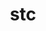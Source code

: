---
title: "stc"
layout: cache
categories: [package, develop-2023-05-14]
meta: {"versions": ["0.9.0"], "compilers": ["gcc@=11.1.0", "oneapi@=2023.0.0"], "oss": ["ubuntu20.04"], "platforms": ["linux"], "targets": ["ppc64le", "x86_64", "x86_64_v3"], "stacks": ["e4s", "e4s-oneapi", "e4s-power", "root"], "num_specs": 5, "num_specs_by_stack": {"root": 5, "e4s": 2, "e4s-power": 2, "e4s-oneapi": 1}}
spec_details: [{"hash": "lkobmpgh3helwxzeh4cemqn7fr4r4ju2", "compiler": "gcc@=11.1.0", "versions": ["0.9.0"], "os": "ubuntu20.04", "platform": "linux", "target": "x86_64_v3", "variants": ["build_system=autotools"], "stacks": ["root", "e4s"], "size": "-", "tarball": "https://binaries.spack.io/develop-2023-05-14/build_cache/linux-ubuntu20.04-x86_64_v3/gcc-11.1.0/stc-0.9.0/linux-ubuntu20.04-x86_64_v3-gcc-11.1.0-stc-0.9.0-lkobmpgh3helwxzeh4cemqn7fr4r4ju2.spack"}, {"hash": "xuqcgiw3gl2putd6sljqnlld2jht3as7", "compiler": "gcc@=11.1.0", "versions": ["0.9.0"], "os": "ubuntu20.04", "platform": "linux", "target": "ppc64le", "variants": ["build_system=autotools"], "stacks": ["e4s-power", "root"], "size": "-", "tarball": "https://binaries.spack.io/develop-2023-05-14/build_cache/linux-ubuntu20.04-ppc64le/gcc-11.1.0/stc-0.9.0/linux-ubuntu20.04-ppc64le-gcc-11.1.0-stc-0.9.0-xuqcgiw3gl2putd6sljqnlld2jht3as7.spack"}, {"hash": "rg62z3f67iun4sk7j7ghdhuyzwfgqlyg", "compiler": "gcc@=11.1.0", "versions": ["0.9.0"], "os": "ubuntu20.04", "platform": "linux", "target": "ppc64le", "variants": ["build_system=autotools"], "stacks": ["e4s-power", "root"], "size": "-", "tarball": "https://binaries.spack.io/develop-2023-05-14/build_cache/linux-ubuntu20.04-ppc64le/gcc-11.1.0/stc-0.9.0/linux-ubuntu20.04-ppc64le-gcc-11.1.0-stc-0.9.0-rg62z3f67iun4sk7j7ghdhuyzwfgqlyg.spack"}, {"hash": "ksqiegvejqxwy3xfphwenkmpojyayery", "compiler": "oneapi@=2023.0.0", "versions": ["0.9.0"], "os": "ubuntu20.04", "platform": "linux", "target": "x86_64", "variants": ["build_system=autotools"], "stacks": ["e4s-oneapi", "root"], "size": "-", "tarball": "https://binaries.spack.io/develop-2023-05-14/build_cache/linux-ubuntu20.04-x86_64/oneapi-2023.0.0/stc-0.9.0/linux-ubuntu20.04-x86_64-oneapi-2023.0.0-stc-0.9.0-ksqiegvejqxwy3xfphwenkmpojyayery.spack"}, {"hash": "7kd72fpmht6lacaxgrnmnekpjwnrb575", "compiler": "gcc@=11.1.0", "versions": ["0.9.0"], "os": "ubuntu20.04", "platform": "linux", "target": "x86_64_v3", "variants": ["build_system=autotools"], "stacks": ["root", "e4s"], "size": "-", "tarball": "https://binaries.spack.io/develop-2023-05-14/build_cache/linux-ubuntu20.04-x86_64_v3/gcc-11.1.0/stc-0.9.0/linux-ubuntu20.04-x86_64_v3-gcc-11.1.0-stc-0.9.0-7kd72fpmht6lacaxgrnmnekpjwnrb575.spack"}]
---